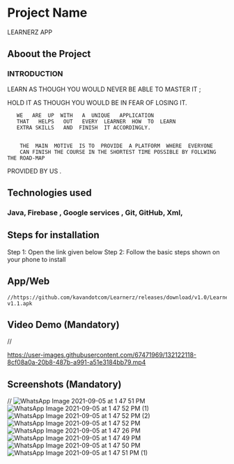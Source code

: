 # Project Name
   LEARNERZ APP       
   
  
  ## Aboout the Project

### INTRODUCTION 


LEARN  AS  THOUGH  YOU  WOULD  NEVER BE  ABLE TO MASTER IT ; 


HOLD  IT  AS THOUGH YOU WOULD BE IN FEAR OF LOSING IT.


       WE   ARE  UP  WITH   A  UNIQUE   APPLICATION   
       THAT   HELPS   OUT   EVERY  LEARNER  HOW  TO  LEARN     
       EXTRA SKILLS   AND  FINISH  IT ACCORDINGLY.
       
            
        THE  MAIN  MOTIVE  IS TO  PROVIDE  A PLATFORM  WHERE  EVERYONE 
        CAN FINISH THE COURSE IN THE SHORTEST TIME POSSIBLE BY FOLLWING THE ROAD-MAP
PROVIDED BY US .


 ## Technologies used
### Java, Firebase , Google services , Git, GitHub, Xml,


## Steps for installation
   Step 1: Open the link given below 
   Step 2: Follow the basic steps shown on your phone to install 
   
   
   ## App/Web 
   

    //https://github.com/kavandotcom/Learnerz/releases/download/v1.0/Learnerz-v1.1.apk


## Video Demo (Mandatory)
// 

https://user-images.githubusercontent.com/67471969/132122118-8cf08a0a-20b8-487b-a991-a51e3184bb79.mp4


## Screenshots (Mandatory)
// 
![WhatsApp Image 2021-09-05 at 1 47 51 PM](https://user-images.githubusercontent.com/67471969/132122170-3d232120-cf44-43c8-b388-64ab3a687ba8.jpeg)
![WhatsApp Image 2021-09-05 at 1 47 52 PM (1)](https://user-images.githubusercontent.com/67471969/132122171-52888b27-8fe0-4ac6-b0bd-76bb6c51df9b.jpeg)
![WhatsApp Image 2021-09-05 at 1 47 52 PM (2)](https://user-images.githubusercontent.com/67471969/132122174-b3586405-1abd-4624-8cbe-37d3f74fce0f.jpeg)
![WhatsApp Image 2021-09-05 at 1 47 52 PM](https://user-images.githubusercontent.com/67471969/132122175-20996210-0f2e-43eb-aae6-d0f8319aaccd.jpeg)
![WhatsApp Image 2021-09-05 at 1 47 26 PM](https://user-images.githubusercontent.com/67471969/132122176-15f4106a-f020-419d-8582-e09f2b821e48.jpeg)
![WhatsApp Image 2021-09-05 at 1 47 49 PM](https://user-images.githubusercontent.com/67471969/132122177-1d814541-6fc0-499a-9cdd-e81b84e6304c.jpeg)
![WhatsApp Image 2021-09-05 at 1 47 50 PM](https://user-images.githubusercontent.com/67471969/132122179-406a1312-19f7-4e3e-ba2f-067a123fdfa8.jpeg)
![WhatsApp Image 2021-09-05 at 1 47 51 PM (1)](https://user-images.githubusercontent.com/67471969/132122180-591fa830-97f4-4072-b408-8d99c2fced4b.jpeg)
